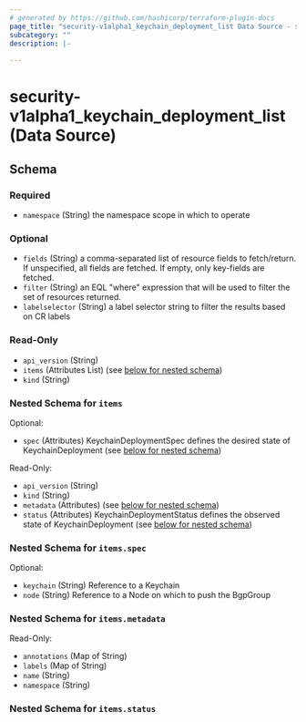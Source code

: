 ```yaml
---
# generated by https://github.com/hashicorp/terraform-plugin-docs
page_title: "security-v1alpha1_keychain_deployment_list Data Source - security-v1alpha1"
subcategory: ""
description: |-
  
---
```


# security-v1alpha1_keychain_deployment_list (Data Source)





<!-- schema generated by tfplugindocs -->
## Schema

### Required

- `namespace` (String) the namespace scope in which to operate

### Optional

- `fields` (String) a comma-separated list of resource fields to fetch/return.  If unspecified, all fields are fetched.  If empty, only key-fields are fetched.
- `filter` (String) an EQL "where" expression that will be used to filter the set of resources returned.
- `labelselector` (String) a label selector string to filter the results based on CR labels

### Read-Only

- `api_version` (String)
- `items` (Attributes List) (see [below for nested schema](#nestedatt--items))
- `kind` (String)

<a id="nestedatt--items"></a>
### Nested Schema for `items`

Optional:

- `spec` (Attributes) KeychainDeploymentSpec defines the desired state of KeychainDeployment (see [below for nested schema](#nestedatt--items--spec))

Read-Only:

- `api_version` (String)
- `kind` (String)
- `metadata` (Attributes) (see [below for nested schema](#nestedatt--items--metadata))
- `status` (Attributes) KeychainDeploymentStatus defines the observed state of KeychainDeployment (see [below for nested schema](#nestedatt--items--status))

<a id="nestedatt--items--spec"></a>
### Nested Schema for `items.spec`

Optional:

- `keychain` (String) Reference to a Keychain
- `node` (String) Reference to a Node on which to push the BgpGroup


<a id="nestedatt--items--metadata"></a>
### Nested Schema for `items.metadata`

Read-Only:

- `annotations` (Map of String)
- `labels` (Map of String)
- `name` (String)
- `namespace` (String)


<a id="nestedatt--items--status"></a>
### Nested Schema for `items.status`
